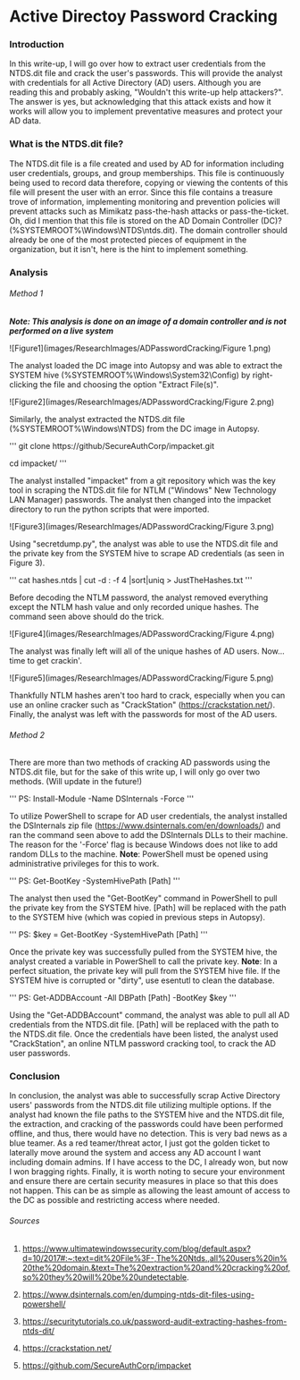 # Active Directoy Password Cracking

### Introduction
In this write-up, I will go over how to extract user credentials from the NTDS.dit file and crack the user's passwords. This will provide the analyst with credentials for all Active Directory (AD) users. Although you are reading this and probably asking, "Wouldn't this write-up help attackers?". The answer is yes, but acknowledging that this attack exists and how it works will allow you to implement preventative measures and protect your AD data.

### What is the NTDS.dit file?
The NTDS.dit file is a file created and used by AD for information including user credentials, groups, and group memberships. This file is continuously being used to record data therefore, copying or viewing the contents of this file will present the user with an error. Since this file contains a treasure trove of information, implementing monitoring and prevention policies will prevent attacks such as Mimikatz pass-the-hash attacks or pass-the-ticket. Oh, did I mention that this file is stored on the AD Domain Controller (DC)? (%SYSTEMROOT%\Windows\NTDS\ntds.dit). The domain controller should already be one of the most protected pieces of equipment in the organization, but it isn't, here is the hint to implement something.

### Analysis
###### Method 1
***Note: This analysis is done on an image of a domain controller and is not performed on a live system***

![Figure1](images/ResearchImages/ADPasswordCracking/Figure 1.png)

The analyst loaded the DC image into Autopsy and was able to extract the SYSTEM hive (%SYSTEMROOT%\Windows\System32\Config\) by right-clicking the file and choosing the option "Extract File(s)".

![Figure2](images/ResearchImages/ADPasswordCracking/Figure 2.png)

Similarly, the analyst extracted the NTDS.dit file (%SYSTEMROOT%\Windows\NTDS\) from the DC image in Autopsy.

'''
git clone https://github/SecureAuthCorp/impacket.git

cd impacket/
'''

The analyst installed "impacket" from a git repository which was the key tool in scraping the NTDS.dit file for NTLM ("Windows" New Technology LAN Manager) passwords. The analyst then changed into the impacket directory to run the python scripts that were imported.

![Figure3](images/ResearchImages/ADPasswordCracking/Figure 3.png)

Using "secretdump.py", the analyst was able to use the NTDS.dit file and the private key from the SYSTEM hive to scrape AD credentials (as seen in Figure 3).

'''
cat hashes.ntds | cut -d : -f 4 |sort|uniq > JustTheHashes.txt
'''

Before decoding the NTLM password, the analyst removed everything except the NTLM hash value and only recorded unique hashes. The command seen above should do the trick.

![Figure4](images/ResearchImages/ADPasswordCracking/Figure 4.png)

The analyst was finally left will all of the unique hashes of AD users. Now... time to get crackin'.

![Figure5](images/ResearchImages/ADPasswordCracking/Figure 5.png)

Thankfully NTLM hashes aren't too hard to crack, especially when you can use an online cracker such as "CrackStation" (https://crackstation.net/). Finally, the analyst was left with the passwords for most of the AD users.

###### Method 2
There are more than two methods of cracking AD passwords using the NTDS.dit file, but for the sake of this write up, I will only go over two methods. (Will update in the future!)

'''
PS: Install-Module -Name DSInternals -Force
'''

To utilize PowerShell to scrape for AD user credentials, the analyst installed the DSInternals zip file (https://www.dsinternals.com/en/downloads/) and ran the command seen above to add the DSInternals DLLs to their machine. The reason for the '-Force' flag is because Windows does not like to add random DLLs to the machine. **Note**: PowerShell must be opened using administrative privileges for this to work.

'''
PS: Get-BootKey -SystemHivePath [Path]
'''

The analyst then used the "Get-BootKey" command in PowerShell to pull the private key from the SYSTEM hive. [Path] will be replaced with the path to the SYSTEM hive (which was copied in previous steps in Autopsy). 

'''
PS: $key = Get-BootKey -SystemHivePath [Path]
'''

Once the private key was successfully pulled from the SYSTEM hive, the analyst created a variable in PowerShell to call the private key. **Note**: In a perfect situation, the private key will pull from the SYSTEM hive file. If the SYSTEM hive is corrupted or "dirty", use esentutl to clean the database.

'''
PS: Get-ADDBAccount -All DBPath [Path] -BootKey $key
'''

Using the "Get-ADDBAccount" command, the analyst was able to pull all AD credentials from the NTDS.dit file. [Path] will be replaced with the path to the NTDS.dit file. Once the credentials have been listed, the analyst used "CrackStation", an online NTLM password cracking tool, to crack the AD user passwords.

### Conclusion
In conclusion, the analyst was able to successfully scrap Active Directory users' passwords from the NTDS.dit file utilizing multiple options. If the analyst had known the file paths to the SYSTEM hive and the NTDS.dit file, the extraction, and cracking of the passwords could have been performed offline, and thus, there would have no detection. This is very bad news as a blue teamer. As a red teamer/threat actor, I just got the golden ticket to laterally move around the system and access any AD account I want including domain admins. If I have access to the DC, I already won, but now I won bragging rights. Finally, it is worth noting to secure your environment and ensure there are certain security measures in place so that this does not happen. This can be as simple as allowing the least amount of access to the DC as possible and restricting access where needed.

###### Sources
1. https://www.ultimatewindowssecurity.com/blog/default.aspx?d=10/2017#:~:text=dit%20File%3F-,The%20Ntds.,all%20users%20in%20the%20domain.&text=The%20extraction%20and%20cracking%20of,so%20they%20will%20be%20undetectable. 

2. https://www.dsinternals.com/en/dumping-ntds-dit-files-using-powershell/ 

3. https://securitytutorials.co.uk/password-audit-extracting-hashes-from-ntds-dit/ 

4. https://crackstation.net/ 

5. https://github.com/SecureAuthCorp/impacket
